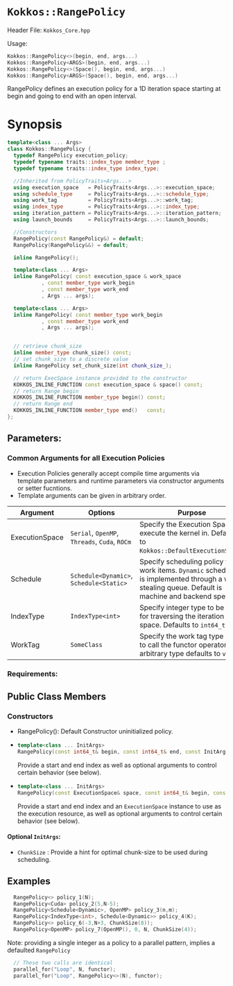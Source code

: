 # `Kokkos::RangePolicy`

Header File: `Kokkos_Core.hpp`

Usage: 
  ```c++
  Kokkos::RangePolicy<>(begin, end, args...)
  Kokkos::RangePolicy<ARGS>(begin, end, args...)
  Kokkos::RangePolicy<>(Space(), begin, end, args...)
  Kokkos::RangePolicy<ARGS>(Space(), begin, end, args...)
  ```

RangePolicy defines an execution policy for a 1D iteration space starting at begin and going to end with an open interval. 

# Synopsis 
  ```c++
  template<class ... Args>
  class Kokkos::RangePolicy {
    typedef RangePolicy execution_policy;
    typedef typename traits::index_type member_type ;
    typedef typename traits::index_type index_type;
 
    //Inherited from PolicyTraits<Args...> 
    using execution_space   = PolicyTraits<Args...>::execution_space;
    using schedule_type     = PolicyTraits<Args...>::schedule_type;
    using work_tag          = PolicyTraits<Args...>::work_tag;
    using index_type        = PolicyTraits<Args...>::index_type;
    using iteration_pattern = PolicyTraits<Args...>::iteration_pattern;
    using launch_bounds     = PolicyTraits<Args...>::launch_bounds;

    //Constructors
    RangePolicy(const RangePolicy&) = default;
    RangePolicy(RangePolicy&&) = default;

    inline RangePolicy();

    template<class ... Args>
    inline RangePolicy( const execution_space & work_space
             , const member_type work_begin
             , const member_type work_end
             , Args ... args);

    template<class ... Args>
    inline RangePolicy( const member_type work_begin
             , const member_type work_end
             , Args ... args);


    // retrieve chunk_size
    inline member_type chunk_size() const;
    // set chunk_size to a discrete value
    inline RangePolicy set_chunk_size(int chunk_size_);

    // return ExecSpace instance provided to the constructor
    KOKKOS_INLINE_FUNCTION const execution_space & space() const;
    // return Range begin 
    KOKKOS_INLINE_FUNCTION member_type begin() const;
    // return Range end 
    KOKKOS_INLINE_FUNCTION member_type end()   const;
  };
  ```

## Parameters:

### Common Arguments for all Execution Policies

  * Execution Policies generally accept compile time arguments via template parameters and runtime parameters via constructor arguments or setter fucntions.
  * Template arguments can be given in arbitrary order.

| Argument | Options | Purpose |
| --- | --- | --- |
| ExecutionSpace | `Serial`, `OpenMP`, `Threads`, `Cuda`, `ROCm` | Specify the Execution Space to execute the kernel in. Defaults to `Kokkos::DefaultExecutionSpace`. |
| Schedule | `Schedule<Dynamic>`, `Schedule<Static>` | Specify scheduling policy for work items. `Dynamic` scheduling is implemented through a work stealing queue. Default is machine and backend specific. |
| IndexType | `IndexType<int>` | Specify integer type to be used for traversing the iteration space. Defaults to `int64_t`. |
| WorkTag | `SomeClass` | Specify the work tag type used to call the functor operator. Any arbitrary type defaults to `void`. |

### Requirements:


## Public Class Members

### Constructors
 
 * RangePolicy(): Default Constructor uninitialized policy.
 * ```c++
   template<class ... InitArgs> 
   RangePolicy(const int64_t& begin, const int64_t& end, const InitArgs ... init_args)
   ```
   Provide a start and end index as well as optional arguments to control certain behavior (see below).
   
 * ```c++
   template<class ... InitArgs> 
   RangePolicy(const ExecutionSpace& space, const int64_t& begin, const int64_t& end, const InitArgs ... init_args)
   ```
   Provide a start and end index and an `ExecutionSpace` instance to use as the execution resource, as well as optional arguments to control certain behavior (see below).

#### Optional `InitArgs`:

 * `ChunkSize` : Provide a hint for optimal chunk-size to be used during scheduling.


## Examples

  ```c++
    RangePolicy<> policy_1(N);
    RangePolicy<Cuda> policy_2(5,N-5);
    RangePolicy<Schedule<Dynamic>, OpenMP> policy_3(n,m);
    RangePolicy<IndexType<int>, Schedule<Dynamic>> policy_4(K);
    RangePolicy<> policy_6(-3,N+3, ChunkSize(8));
    RangePolicy<OpenMP> policy_7(OpenMP(), 0, N, ChunkSize(4));
  ```

  Note: providing a single integer as a policy to a parallel pattern, implies a defaulted `RangePolicy`

  ```c++
    // These two calls are identical
    parallel_for("Loop", N, functor);
    parallel_for("Loop", RangePolicy<>(N), functor);
  ```
